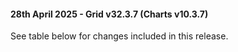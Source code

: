 #### 28th April 2025 - Grid v32.3.7 (Charts v10.3.7)

See table below for changes included in this release.
